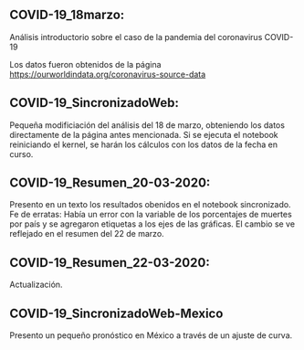 ## COVID-19_18marzo:
Análisis introductorio sobre el caso de la pandemia del coronavirus COVID-19

Los datos fueron obtenidos de la página https://ourworldindata.org/coronavirus-source-data

## COVID-19_SincronizadoWeb:
Pequeña modificiación del análisis del 18 de marzo, obteniendo los datos directamente de la página antes mencionada. Si se ejecuta el notebook reiniciando el kernel, se harán los cálculos con los datos de la fecha en curso.

## COVID-19_Resumen_20-03-2020:
Presento en un texto los resultados obenidos en el notebook sincronizado.
Fe de erratas: Había un error con la variable de los porcentajes de muertes por país y se agregaron etiquetas a los ejes de las gráficas.
El cambio se ve reflejado en el resumen del 22 de marzo.

## COVID-19_Resumen_22-03-2020:
Actualización.

## COVID-19_SincronizadoWeb-Mexico
Presento un pequeño pronóstico en México a través de un ajuste de curva.
